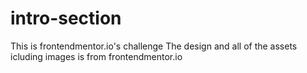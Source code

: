# intro-section
This is frontendmentor.io's challenge
The design and all of the assets icluding images is from frontendmentor.io
